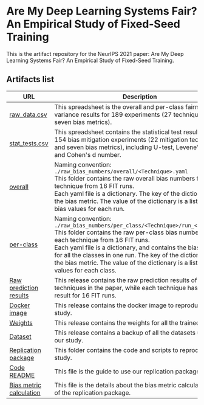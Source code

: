# Are My Deep Learning Systems Fair? An Empirical Study of Fixed-Seed Training

This is the artifact repository for the NeurIPS 2021 paper: Are My Deep Learning Systems Fair? An Empirical Study of Fixed-Seed Training.

## Artifacts list

| URL                                                          | Description                                                  |
| ------------------------------------------------------------ | ------------------------------------------------------------ |
| [raw_data.csv](raw_data.csv)                                 | This spreadsheet is the overall and per-class fairness variance results for 189 experiments (27 techniques and seven bias metrics). |
| [stat_tests.csv](raw_bias_numbers/stat_tests.csv)            | This spreadsheet contains the statistical test results for 154 bias mitigation experiments (22 mitigation techinques and seven bias metrics), including U-test, Levene's test, and Cohen's d number. |
| [overall](raw_bias_numbers/overall)                          | Naming convention: ```./raw_bias_numbers/overall/<Technique>.yaml```<br>This folder contains the raw overall bias numbers for each technique from 16 FIT runs. <br>Each yaml file is a dictionary. The key of the dictionary is the bias metric. The value of the dictionary is a list of 16 bias values for each run. |
| [per-class](raw_bias_numbers/per_class)                      | Naming convention: ```./raw_bias_numbers/per_class/<Technique>/run_<idx>.yaml```<br>This folder contains the raw per-class bias numbers for each technique from 16 FIT runs. <br>Each yaml file is a dictionary, and contains the bias value for all the classes in one run. The key of the dictionary is the bias metric.  The value of the dictionary is a list of bias values for each class. |
| [Raw prediction results](https://github.com/lin-tan/fairness-variance/releases/tag/prediction) | This release contains the raw prediction results of 27 techniques in the paper, while each technique has the result for 16 FIT runs. |
| [Docker image](https://github.com/lin-tan/fairness-variance/releases/tag/docker_image) | This release contains the docker image to reproduce our study. |
| [Weights](https://github.com/lin-tan/fairness-variance/releases/tag/weight) | This release contains the weights for all the trained models. |
| [Dataset](https://github.com/lin-tan/fairness-variance/releases/tag/dataset) | This release contains a backup of all the datasets used in our study. |
| [Replication package](dlfairness)                            | This folder contains the code and scripts to reproduce our study. |
| [Code README](dlfairness/README.md)                          | This file is the guide to use our replication package.       |
| [Bias metric calculation](dlfairness/other/metric_calculation/README.md) | This file is the details about the bias metric calculation part of the replication package. |

